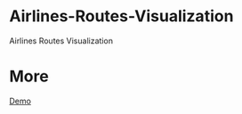# Airlines-Routes-Visualization
Airlines Routes Visualization
# More
[Demo](https://rahulgaonkar.github.io/Airlines-Routes-Visualization/)
